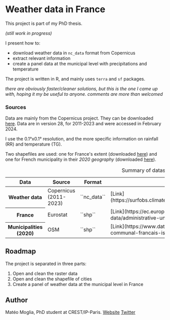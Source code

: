 # Weather data in France

This project is part of my PhD thesis. 

_(still work in progress)_

I present how to:

- download weather data in ``nc_data`` format from Copernicus
- extract relevant information
- create a panel data at the municipal level with precipitations and temperature

The project is written in R, and mainly uses ``terra`` and ``sf`` packages.

_there are obviously faster/cleaner solutions, but this is the one I came up with, hoping it my be useful to anyone. comments are more than welcomed_

### Sources

Data are mainly from the Copernicus project. They can be downloaded [here](https://surfobs.climate.copernicus.eu/dataaccess/access_eobs_chunks.php). Data are in version 28, for 2011-2023 and were accessed in February 2024. 

I use the 0.1°x0.1° resolution, and the more specific information on rainfall (RR) and temperature (TG). 

Two shapefiles are used: one for France's extent (downloaded [here](https://ec.europa.eu/eurostat/fr/web/gisco/geodata/reference-data/administrative-units-statistical-units/nuts)) and one for French municipality in their *2020 geography* (downloaded [here](https://www.data.gouv.fr/fr/datasets/decoupage-administratif-communal-francais-issu-d-openstreetmap/)). 

<table>
  <caption>
    Summary of datasources
  </caption>
  <thead>
    <tr>
      <th scope="col">Data</th>
      <th scope="col">Source</th>
      <th scope="col">Format</th>
      <th scope="col">Link</th>
    </tr>
  </thead>
  <tbody>
    <tr>
      <th scope="row">Weather data</th>
      <td>Copernicus (2011-2023)</td>
      <td>``nc_data``</td>
      <td>[Link](https://surfobs.climate.copernicus.eu/dataaccess/access_eobs_chunks.php)</td>
    </tr>
    <tr>
      <th scope="row">France</th>
      <td>Eurostat</td>
      <td>``shp``</td>
      <td>[Link](https://ec.europa.eu/eurostat/fr/web/gisco/geodata/reference-data/administrative-units-statistical-units/nuts)</td>
    </tr>
    <tr>
      <th scope="row">Municipalities (2020)</th>
      <td>OSM</td>
      <td>``shp``</td>
      <td>[Link](https://www.data.gouv.fr/fr/datasets/decoupage-administratif-communal-francais-issu-d-openstreetmap/)</td>
    </tr>
  </tfoot>
</table>

## Roadmap

The project is separated in three parts:

1. Open and clean the raster data 
2. Open and clean the shapefile of cities
3. Create a panel of weather data at the municipal level in France



## Author

Matéo Moglia, PhD student at CREST/IP-Paris.
[Website](https://mateomoglia.github.io)
[Twitter](https://twitter.com/MateoMogliaEcon)

